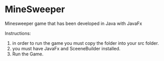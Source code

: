 # MineSweeper

Minesweeper game that has been developed in Java with JavaFx

Instructions:
1. in order to run the game you must copy the folder into your src folder.
2. you must have JavaFx  and SceeneBuilder installed.
3. Run the Game.

